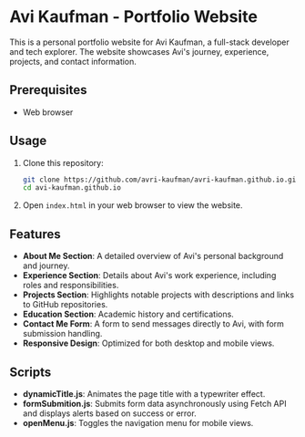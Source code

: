 # Avi Kaufman - Portfolio Website

This is a personal portfolio website for Avi Kaufman, a full-stack developer and tech explorer. The website showcases Avi's journey, experience, projects, and contact information.

## Prerequisites

- Web browser

## Usage

1. Clone this repository:

   ```bash
   git clone https://github.com/avri-kaufman/avri-kaufman.github.io.git
   cd avi-kaufman.github.io
   ```

2. Open `index.html` in your web browser to view the website.

## Features

- **About Me Section**: A detailed overview of Avi's personal background and journey.
- **Experience Section**: Details about Avi's work experience, including roles and responsibilities.
- **Projects Section**: Highlights notable projects with descriptions and links to GitHub repositories.
- **Education Section**: Academic history and certifications.
- **Contact Me Form**: A form to send messages directly to Avi, with form submission handling.
- **Responsive Design**: Optimized for both desktop and mobile views.

## Scripts

- **dynamicTitle.js**: Animates the page title with a typewriter effect.
- **formSubmition.js**: Submits form data asynchronously using Fetch API and displays alerts based on success or error.
- **openMenu.js**: Toggles the navigation menu for mobile views.
